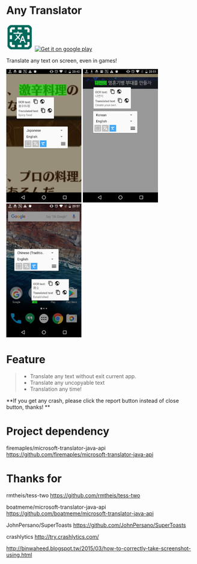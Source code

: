 
# Any Translator
<img src="OnScreenTranslator/mipmap-hdpi/icon.png"></img>
[![Get it on google play](https://play.google.com/intl/en_us/badges/images/badge_new.png)](https://play.google.com/store/apps/details?id=tw.firemaples.onscreenocr)

Translate any text on screen, even in games!

<img width="200px" src="OnScreenTranslator/PlayStore/device-2016-12-08-204259.png"></img>
<img width="200px" src="OnScreenTranslator/PlayStore/device-2016-12-08-205120.png"></img>
<img width="200px" src="OnScreenTranslator/PlayStore/device-2016-12-08-205741.png"></img>

# Feature
>- Translate any text without exit current app.
>- Translate any uncopyable text
>- Translation any time!

**If you get any crash, please click the report button instead of close button, thanks! **

# Project dependency
firemaples/microsoft-translator-java-api
https://github.com/firemaples/microsoft-translator-java-api

# Thanks for
rmtheis/tess-two
https://github.com/rmtheis/tess-two

boatmeme/microsoft-translator-java-api
https://github.com/boatmeme/microsoft-translator-java-api

JohnPersano/SuperToasts
https://github.com/JohnPersano/SuperToasts

crashlytics
http://try.crashlytics.com/

http://binwaheed.blogspot.tw/2015/03/how-to-correctly-take-screenshot-using.html
